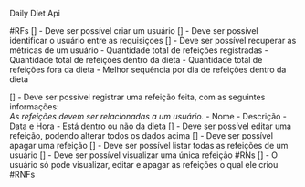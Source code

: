 Daily Diet Api

#RFs
   [] - Deve ser possível criar um usuário
   [] - Deve ser possível identificar o usuário entre as requisiçoes
   [] - Deve ser possível recuperar as métricas de um usuário
      - Quantidade total de refeições registradas
      - Quantidade total de refeições dentro da dieta
      - Quantidade total de refeições fora da dieta
      - Melhor sequência por dia de refeições dentro da dieta
   
   [] - Deve ser possível registrar uma refeição feita, com as seguintes informações:     
      *As refeições devem ser relacionadas a um usuário.*
      - Nome
      - Descrição
      - Data e Hora
      - Está dentro ou não da dieta
   [] - Deve ser possível editar uma refeição, podendo alterar todos os dados acima
   [] - Deve ser possível apagar uma refeição
   [] - Deve ser possível listar todas as refeições de um usuário
   [] - Deve ser possível visualizar uma única refeição
#RNs
   [] - O usuário só pode visualizar, editar e apagar as refeições o qual ele criou
#RNFs

